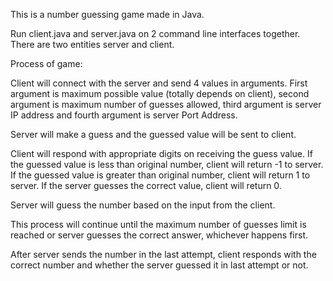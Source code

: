 This is a number guessing game made in Java.

Run client.java and server.java on 2 command line interfaces together. There are two entities server and client.

Process of game:

Client will connect with the server and send 4 values in arguments. First argument is maximum possible value (totally depends on client), second argument is maximum number of guesses allowed, third argument is server IP address and fourth argument is server Port Address.

Server will make a guess and the guessed value will be sent to client. 

Client will respond with appropriate digits on receiving the guess value. If the guessed value is less than original number, client will return -1 to server. If the guessed value is greater than original number, client will return 1 to server. If the server guesses the correct value, client will return 0.

Server will guess the number based on the input from the client.

This process will continue until the maximum number of guesses limit is reached or server guesses the correct answer, whichever happens first.

After server sends the number in the last attempt, client responds with the correct number and whether the server guessed it in last attempt or not.
